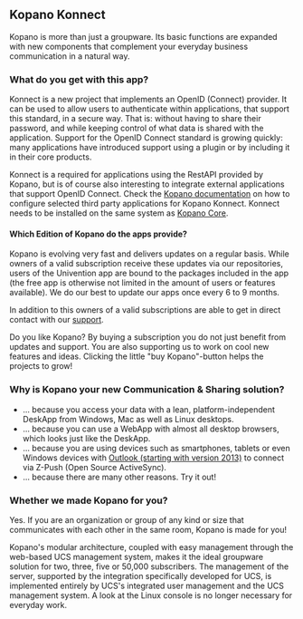 ## Kopano Konnect

Kopano is more than just a groupware. Its basic functions are expanded with new components that complement your everyday business communication in a natural way.

### What do you get with this app?

Konnect is a new project that implements an OpenID (Connect) provider. It can be used to allow users to authenticate within applications, that support this standard, in a secure way. That is: without having to share their password, and while keeping control of what data is shared with the application. Support for the OpenID Connect standard is growing quickly: many applications have introduced support using a plugin or by including it in their core products. 

Konnect is a required for applications using the RestAPI provided by Kopano, but is of course also interesting to integrate external applications that support OpenID Connect. Check the [Kopano documentation](https://documentation.kopano.io/kopanocore_administrator_manual/configure_kc_components.html#configure-3rd-party-applications-to-authenticate-using-konnect) on how to configure selected third party applications for Kopano Konnect. Konnect needs to be installed on the same system as [Kopano Core](#module=appcenter:appcenter:0:id:kopano-core).

#### Which Edition of Kopano do the apps provide?

Kopano is evolving very fast and delivers updates on a regular basis. While owners of a valid subscription receive these updates via our repositories, users of the Univention app are bound to the packages included in the app (the free app is otherwise not limited in the amount of users or features available). We do our best to update our apps once every 6 to 9 months.

In addition to this owners of a valid subscriptions are able to get in direct contact with our [support](https://kopano.com/support-info/).

Do you like Kopano? By buying a subscription you do not just benefit from updates and support. You are also supporting us to work on cool new features and ideas. Clicking the little "buy Kopano"-button helps the projects to grow!

### Why is Kopano your new Communication & Sharing solution?


*   ... because you access your data with a lean, platform-independent DeskApp from Windows, Mac as well as Linux desktops.
*   ... because you can use a WebApp with almost all desktop browsers, which looks just like the DeskApp.
*   ... because you are using devices such as smartphones, tablets or even Windows devices with [Outlook (starting with version 2013)](https://kopano.com/kopano-outlook-extension-available-final/) to connect via Z-Push (Open Source ActiveSync).
*   ... because there are many other reasons. Try it out!

### Whether we made Kopano for you?

Yes. If you are an organization or group of any kind or size that communicates with each other in the same room, Kopano is made for you!

Kopano's modular architecture, coupled with easy management through the web-based UCS management system, makes it the ideal groupware solution for two, three, five or 50,000 subscribers. The management of the server, supported by the integration specifically developed for UCS, is implemented entirely by UCS's integrated user management and the UCS management system. A look at the Linux console is no longer necessary for everyday work.
